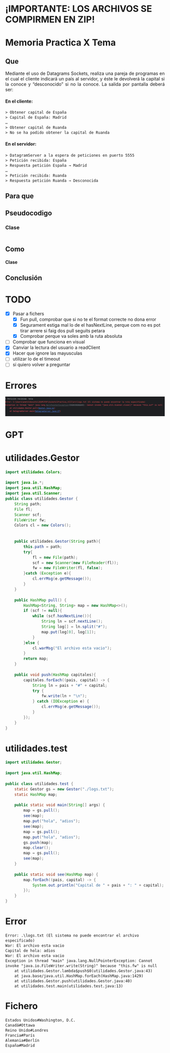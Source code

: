 # ¡IMPORTANTE: LOS ARCHIVOS SE COMPIRMEN EN ZIP!
# Memoria Practica X Tema

## Que 
<div style="text-align: justify;">
Mediante el uso de Datagrams Sockets, realiza una pareja de programas en el cual el cliente indicará un país al servidor, y éste le devolverá la capital si la conoce y “desconocido” si no la conoce.
La salida por pantalla deberá ser:

#### En el cliente:
```
> Obtener capital de España  
> Capital de España: Madrid  
…  
> Obtener capital de Ruanda  
> No se ha podido obtener la capital de Ruanda  
```
#### En el servidor:
```
> DatagramServer a la espera de peticiones en puerto 5555  
> Petición recibida: España  
> Respuesta petición España → Madrid  
…
> Petición recibida: Ruanda  
> Respuesta petición Ruanda → Desconocida  
```

</div>

## Para que
<div style="text-align: justify;">

</div>
<div style="page-break-before:always"></div>

## Pseudocodigo
### Clase
``` 

```
## Como
<div style="text-align: justify;">

#### Clase

</div>

## Conclusión
<div style="text-align: justify;">


</div>

# TODO
- [x] Pasar a fichers
  - [x] Fun pull, comprobar que si no te el format correcte no dona error
  - [x] Segurament estiga mal lo de el hasNextLine, perque com no es pot tirar arrere si faig dos pull seguits petara
  - [x] Comprobar perque va soles amb la ruta absoluta
- [ ] Comprobar que funciona en visual
- [x] Canviar la lectura del usuario a readClient
- [x] Hacer que ignore las mayusculas
- [ ] utilizar lo de el timeout
- [ ] si quiero volver a preguntar

# Errores
![Alt text](image.png)

# GPT
# utilidades.Gestor
```java
import utilidades.Colors;

import java.io.*;
import java.util.HashMap;
import java.util.Scanner;
public class utilidades.Gestor {
    String path;
    File fl;
    Scanner scf;
    FileWriter fw;
    Colors cl = new Colors();


    public utilidades.Gestor(String path){
        this.path = path;
        try{
            fl = new File(path);
            scf = new Scanner(new FileReader(fl));
            fw = new FileWriter(fl, false);
        }catch (Exception e){
            cl.errMsg(e.getMessage());
        }
    }

    public HashMap pull() {
        HashMap<String, String> map = new HashMap<>();
        if (scf != null){
            while (scf.hasNextLine()){
                String ln = scf.nextLine();
                String log[] = ln.split("#");
                map.put(log[0], log[1]);
            }
        }else {
            cl.warMsg("El archivo esta vacio");
        }
        return map;
    }

    public void push(HashMap capitales){
        capitales.forEach((pais, capital) -> {
            String ln = pais + "#" + capital;
            try {
                fw.write(ln + "\n");
            } catch (IOException e) {
                cl.errMsg(e.getMessage());
            }
        });
    }
}

```
# utilidades.test

```java
import utilidades.Gestor;

import java.util.HashMap;

public class utilidades.test {
    static Gestor gs = new Gestor("./logs.txt");
    static HashMap map;

    public static void main(String[] args) {
        map = gs.pull();
        see(map);
        map.put("hola", "adios");
        see(map);
        map = gs.pull();
        map.put("hola", "adios");
        gs.push(map);
        map.clear();
        map = gs.pull();
        see(map);
    }

    public static void see(HashMap map) {
        map.forEach((pais, capital) -> {
            System.out.println("Capital de " + pais + ": " + capital);
        });
    }
}

```
# Error
```
Error: .\logs.txt (El sistema no puede encontrar el archivo especificado)
War: El archivo esta vacio
Capital de hola: adios
War: El archivo esta vacio
Exception in thread "main" java.lang.NullPointerException: Cannot invoke "java.io.FileWriter.write(String)" because "this.fw" is null
	at utilidades.Gestor.lambda$push$0(utilidades.Gestor.java:43)
	at java.base/java.util.HashMap.forEach(HashMap.java:1429)
	at utilidades.Gestor.push(utilidades.Gestor.java:40)
	at utilidades.test.main(utilidades.test.java:13)

```

# Fichero
```
Estados Unidos#Washington, D.C.
Canadá#Ottawa
Reino Unido#Londres
Francia#París
Alemania#Berlín
España#Madrid
```